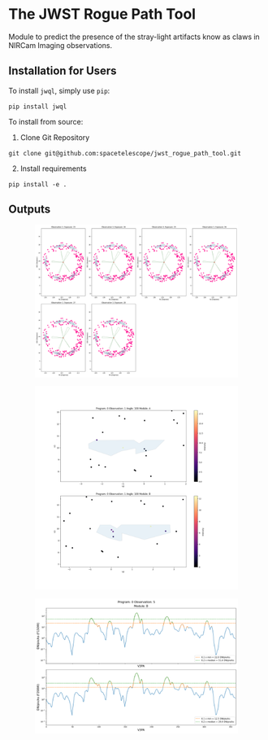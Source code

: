 # The JWST Rogue Path Tool

Module to predict the presence of the stray-light artifacts know as claws in NIRCam Imaging observations.

## Installation for Users

To install `jwql`, simply use `pip`:

```
pip install jwql
```

To install from source:
1. Clone Git Repository
```
git clone git@github.com:spacetelescope/jwst_rogue_path_tool.git
```
2. Install requirements
```
pip install -e .
```

## Outputs

<p align="center">
  <img src="docs/_static/exposure_plot_program_0_obs_id_3.png" width="400"/>
</p>

<p align="center">
  <img src="docs/_static/0_1_ALL_100.png" width="400"/>
</p>

<p align="center">
  <img src="docs/_static/v3pa_vs_flux_0_5_B.png" width="400"/>
</p>